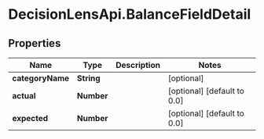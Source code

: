 # DecisionLensApi.BalanceFieldDetail

## Properties
Name | Type | Description | Notes
------------ | ------------- | ------------- | -------------
**categoryName** | **String** |  | [optional] 
**actual** | **Number** |  | [optional] [default to 0.0]
**expected** | **Number** |  | [optional] [default to 0.0]


